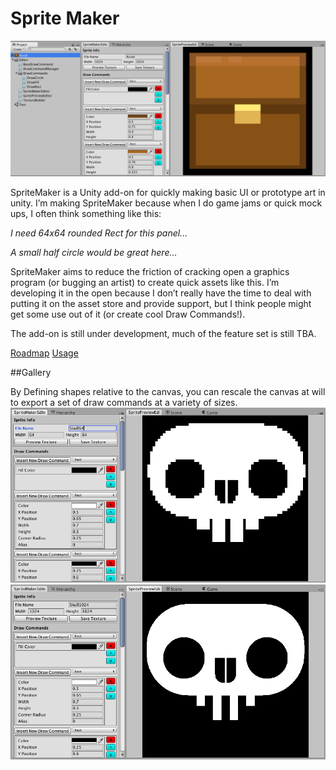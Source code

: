 # Sprite Maker

![Chest Image](Chest.png)

SpriteMaker is a Unity add-on for quickly making basic UI or prototype art in unity.  I’m making SpriteMaker because when I do game jams or quick mock ups, I often think something like this:

_I need  64x64 rounded Rect for this panel..._

_A small half circle would be great here..._

SpriteMaker aims to reduce the friction of cracking open a graphics program (or bugging an artist) to create quick assets like this.  I’m developing it in the open because I don’t really have the time to deal with putting it on the asset store and provide support, but I think people might get some use out of it (or create cool Draw Commands!).

The add-on is still under development, much of the feature set is still TBA.   

[Roadmap](Roadmap.md)
[Usage](Usage.md)


##Gallery

By Defining shapes relative to the canvas, you can rescale the canvas at will to export a set of draw commands at a variety of sizes. 
![Skull 64x64](Skull64.png)
![Skull 1024x1024](Skull1024.png)
